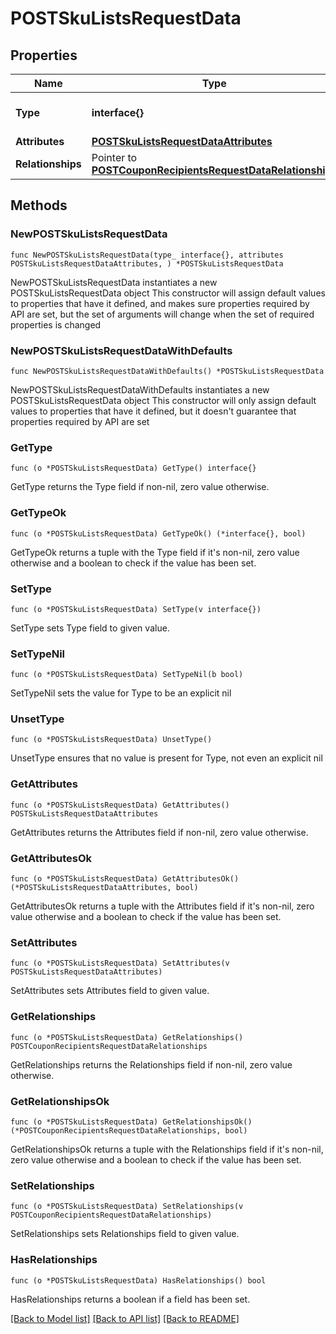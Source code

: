 # POSTSkuListsRequestData

## Properties

Name | Type | Description | Notes
------------ | ------------- | ------------- | -------------
**Type** | **interface{}** | The resource&#39;s type | 
**Attributes** | [**POSTSkuListsRequestDataAttributes**](POSTSkuListsRequestDataAttributes.md) |  | 
**Relationships** | Pointer to [**POSTCouponRecipientsRequestDataRelationships**](POSTCouponRecipientsRequestDataRelationships.md) |  | [optional] 

## Methods

### NewPOSTSkuListsRequestData

`func NewPOSTSkuListsRequestData(type_ interface{}, attributes POSTSkuListsRequestDataAttributes, ) *POSTSkuListsRequestData`

NewPOSTSkuListsRequestData instantiates a new POSTSkuListsRequestData object
This constructor will assign default values to properties that have it defined,
and makes sure properties required by API are set, but the set of arguments
will change when the set of required properties is changed

### NewPOSTSkuListsRequestDataWithDefaults

`func NewPOSTSkuListsRequestDataWithDefaults() *POSTSkuListsRequestData`

NewPOSTSkuListsRequestDataWithDefaults instantiates a new POSTSkuListsRequestData object
This constructor will only assign default values to properties that have it defined,
but it doesn't guarantee that properties required by API are set

### GetType

`func (o *POSTSkuListsRequestData) GetType() interface{}`

GetType returns the Type field if non-nil, zero value otherwise.

### GetTypeOk

`func (o *POSTSkuListsRequestData) GetTypeOk() (*interface{}, bool)`

GetTypeOk returns a tuple with the Type field if it's non-nil, zero value otherwise
and a boolean to check if the value has been set.

### SetType

`func (o *POSTSkuListsRequestData) SetType(v interface{})`

SetType sets Type field to given value.


### SetTypeNil

`func (o *POSTSkuListsRequestData) SetTypeNil(b bool)`

 SetTypeNil sets the value for Type to be an explicit nil

### UnsetType
`func (o *POSTSkuListsRequestData) UnsetType()`

UnsetType ensures that no value is present for Type, not even an explicit nil
### GetAttributes

`func (o *POSTSkuListsRequestData) GetAttributes() POSTSkuListsRequestDataAttributes`

GetAttributes returns the Attributes field if non-nil, zero value otherwise.

### GetAttributesOk

`func (o *POSTSkuListsRequestData) GetAttributesOk() (*POSTSkuListsRequestDataAttributes, bool)`

GetAttributesOk returns a tuple with the Attributes field if it's non-nil, zero value otherwise
and a boolean to check if the value has been set.

### SetAttributes

`func (o *POSTSkuListsRequestData) SetAttributes(v POSTSkuListsRequestDataAttributes)`

SetAttributes sets Attributes field to given value.


### GetRelationships

`func (o *POSTSkuListsRequestData) GetRelationships() POSTCouponRecipientsRequestDataRelationships`

GetRelationships returns the Relationships field if non-nil, zero value otherwise.

### GetRelationshipsOk

`func (o *POSTSkuListsRequestData) GetRelationshipsOk() (*POSTCouponRecipientsRequestDataRelationships, bool)`

GetRelationshipsOk returns a tuple with the Relationships field if it's non-nil, zero value otherwise
and a boolean to check if the value has been set.

### SetRelationships

`func (o *POSTSkuListsRequestData) SetRelationships(v POSTCouponRecipientsRequestDataRelationships)`

SetRelationships sets Relationships field to given value.

### HasRelationships

`func (o *POSTSkuListsRequestData) HasRelationships() bool`

HasRelationships returns a boolean if a field has been set.


[[Back to Model list]](../README.md#documentation-for-models) [[Back to API list]](../README.md#documentation-for-api-endpoints) [[Back to README]](../README.md)


